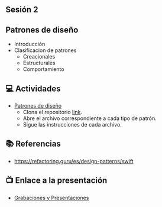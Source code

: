 Sesión 2
-

## Patrones de diseño
- Introducción
- Clasificacion de patrones
    - Creacionales
    - Estructurales
    - Comportamiento

## 💻 Actividades
- [Patrones de diseño](https://leetcode.com/playground/)
    - Clona el repositorio [link](design-patterns-exercises-main).
    - Abre el archivo correspondiente a cada tipo de patrón.
    - Sigue las instrucciones de cada archivo.

## 📚 Referencias
- https://refactoring.guru/es/design-patterns/swift

## 📺 Enlace a la presentación 
- [Grabaciones y Presentaciones](/Grabaciones_y_Presentaciones.md)
